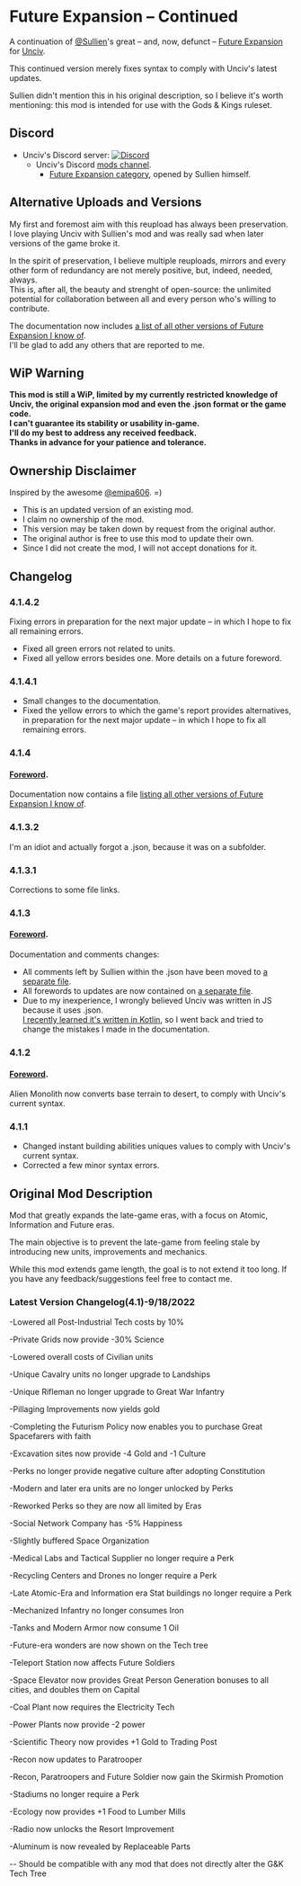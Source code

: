 # Future Expansion – Continued
A continuation of [@Sullien](https://github.com/Sullien)'s great – and, now, defunct – [Future Expansion](https://github.com/Sullien/Future-Expansion) for [Unciv](https://github.com/yairm210/Unciv).

This continued version merely fixes syntax to comply with Unciv's latest updates.

Sullien didn't mention this in his original description, so I believe it's worth mentioning: this mod is intended for use with the Gods & Kings ruleset.
## Discord
* Unciv's Discord server: [![Discord](https://img.shields.io/discord/586194543280390151?color=%237289DA&logo=discord&logoColor=%23FFFFFF)](https://discord.gg/bjrB4Xw)  
    * Unciv's Discord [mods channel](https://discord.com/channels/586194543280390151/1020322259094753360).
        * [Future Expansion category](https://discord.com/channels/586194543280390151/1020909710871887913), opened by Sullien himself.
## Alternative Uploads and Versions
My first and foremost aim with this reupload has always been preservation.  
I love playing Unciv with Sullien's mod and was really sad when later versions of the game broke it.

In the spirit of preservation, I believe multiple reuploads, mirrors and every other form of redundancy are not merely positive, but, indeed, needed, always.  
This is, after all, the beauty and strenght of open-source: the unlimited potential for collaboration between all and every person who's willing to contribute.

The documentation now includes [a list of all other versions of Future Expansion I know of](https://github.com/denismattos/Future-Expansion-Continued/blob/main/alternative_versions.md).  
I'll be glad to add any others that are reported to me.
## WiP Warning
**This mod is still a WiP, limited by my currently restricted knowledge of Unciv, the original expansion mod and even the .json format or the game code.  
I can't guarantee its stability or usability in-game.  
I'll do my best to address any received feedback.  
Thanks in advance for your patience and tolerance.**
## Ownership Disclaimer
Inspired by the awesome [@emipa606](https://github.com/emipa606). \=\)

* This is an updated version of an existing mod.
* I claim no ownership of the mod.
* This version may be taken down by request from the original author.
* The original author is free to use this mod to update their own.
* Since I did not create the mod, I will not accept donations for it.
## Changelog
### 4.1.4.2
Fixing errors in preparation for the next major update – in which I hope to fix all remaining errors.
* Fixed all green errors not related to units.
* Fixed all yellow errors besides one. More details on a future foreword.
### 4.1.4.1
* Small changes to the documentation.
* Fixed the yellow errors to which the game's report provides alternatives, in preparation for the next major update – in which I hope to fix all remaining errors.
### 4.1.4
#### [Foreword](https://github.com/denismattos/Future-Expansion-Continued/blob/main/forewords.md#414).
Documentation now contains a file [listing all other versions of Future Expansion I know of](https://github.com/denismattos/Future-Expansion-Continued/blob/main/alternative_versions.md).
### 4.1.3.2
I'm an idiot and actually forgot a .json, because it was on a subfolder.
### 4.1.3.1
Corrections to some file links.
### 4.1.3
#### [Foreword](https://github.com/denismattos/Future-Expansion-Continued/blob/main/forewords.md#413).
Documentation and comments changes:
* All comments left by Sullien within the .json have been moved to [a separate file](https://github.com/denismattos/Future-Expansion-Continued/blob/main/authors_comments.md).
* All forewords to updates are now contained on [a separate file](https://github.com/denismattos/Future-Expansion-Continued/blob/main/forewords.md).
* Due to my inexperience, I wrongly believed Unciv was written in JS because it uses .json.  
[I recently learned it's written in Kotlin](https://github.com/yairm210/Unciv/issues/11689#issuecomment-2150907477), so I went back and tried to change the mistakes I made in the documentation.
### 4.1.2
#### [Foreword](https://github.com/denismattos/Future-Expansion-Continued/blob/main/forewords.md#412).
Alien Monolith now converts base terrain to desert, to comply with Unciv's current syntax. 
### 4.1.1
* Changed instant building abilities uniques values to comply with Unciv's current syntax.
* Corrected a few minor syntax errors.
## Original Mod Description
Mod that greatly expands the late-game eras, with a focus on Atomic, Information and Future eras.

The main objective is to prevent the late-game from feeling stale by introducing new units, improvements and mechanics. 

While this mod extends game length, the goal is to not extend it too long. If you have any feedback/suggestions feel free to contact me.

### Latest Version Changelog(4.1)-9/18/2022

-Lowered all Post-Industrial Tech costs by 10%

-Private Grids now provide -30% Science

-Lowered overall costs of Civilian units

-Unique Cavalry units no longer upgrade to Landships

-Unique Rifleman no longer upgrade to Great War Infantry

-Pillaging Improvements now yields gold

-Completing the Futurism Policy now enables you to purchase Great Spacefarers with faith

-Excavation sites now provide -4 Gold and -1 Culture

-Perks no longer provide negative culture after adopting Constitution

-Modern and later era units are no longer unlocked by Perks

-Reworked Perks so they are now all limited by Eras

-Social Network Company has -5% Happiness

-Slightly buffered Space Organization

-Medical Labs and Tactical Supplier no longer require a Perk

-Recycling Centers and Drones no longer require a Perk

-Late Atomic-Era and Information era Stat buildings no longer require a Perk

-Mechanized Infantry no longer consumes Iron

-Tanks and Modern Armor now consume 1 Oil

-Future-era wonders are now shown on the Tech tree

-Teleport Station now affects Future Soldiers

-Space Elevator now provides Great Person Generation bonuses to all cities, and doubles them on Capital

-Coal Plant now requires the Electricity Tech

-Power Plants now provide -2 power

-Scientific Theory now provides +1 Gold to Trading Post

-Recon now updates to Paratrooper

-Recon, Paratroopers and Future Soldier now gain the Skirmish Promotion

-Stadiums no longer require a Perk

-Ecology now provides +1 Food to Lumber Mills

-Radio now unlocks the Resort Improvement

-Aluminum is now revealed by Replaceable Parts	

--
Should be compatible with any mod that does not directly alter the G&K Tech Tree
